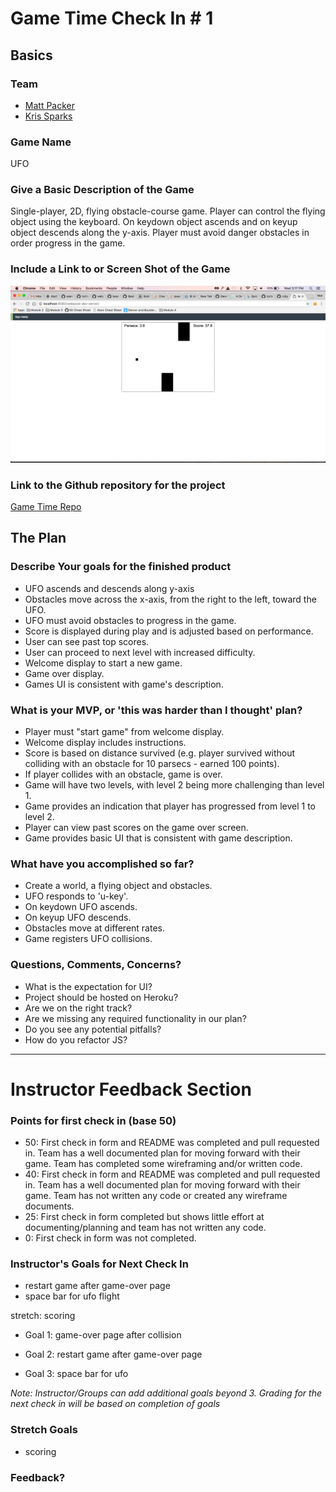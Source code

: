 # Game Time Check In # 1

## Basics

### Team
- [Matt Packer](https://github.com/matthewrpacker)
- [Kris Sparks](https://github.com/kbs5280)

### Game Name

UFO

### Give a Basic Description of the Game

Single-player, 2D, flying obstacle-course game. Player can control the flying object using the keyboard. On keydown object ascends and on keyup object descends along the y-axis. Player must avoid danger obstacles in order progress in the game.

### Include a Link to or Screen Shot of the Game

![UFO](check-in-1.png)

### Link to the Github repository for the project
[Game Time Repo](https://github.com/kbs5280/game-time)

## The Plan

### Describe Your goals for the finished product

- UFO ascends and descends along y-axis
- Obstacles move across the x-axis, from the right to the left, toward the UFO.
- UFO must avoid obstacles to progress in the game.
- Score is displayed during play and is adjusted based on performance.
- User can see past top scores.
- User can proceed to next level with increased difficulty.
- Welcome display to start a new game.
- Game over display.
- Games UI is consistent with game's description.

### What is your MVP, or 'this was harder than I thought' plan?

- Player must "start game" from welcome display.
- Welcome display includes instructions.
- Score is based on distance survived (e.g. player survived without colliding with an obstacle for 10 parsecs - earned 100 points).
- If player collides with an obstacle, game is over.
- Game will have two levels, with level 2 being more challenging than level 1.
- Game provides an indication that player has progressed from level 1 to level 2.
- Player can view past scores on the game over screen.
- Game provides basic UI that is consistent with game description.

### What have you accomplished so far?

- Create a world, a flying object and obstacles.
- UFO responds to 'u-key'.
- On keydown UFO ascends.
- On keyup UFO descends.
- Obstacles move at different rates.
- Game registers UFO collisions.

### Questions, Comments, Concerns?

- What is the expectation for UI?
- Project should be hosted on Heroku?
- Are we on the right track?
- Are we missing any required functionality in our plan?
- Do you see any potential pitfalls?
- How do you refactor JS?

-----

# Instructor Feedback Section

### Points for first check in (base 50)

* 50: First check in form and README was completed and pull requested in. Team has a well documented plan for moving forward with their game. Team has completed some wireframing and/or written code.
* 40: First check in form and README was completed and pull requested in. Team has a well documented plan for moving forward with their game. Team has not written any code or created any wireframe documents.
* 25: First check in form completed but shows little effort at documenting/planning and team has not written any code.
* 0: First check in form was not completed.

### Instructor's Goals for Next Check In


* restart game after game-over page
* space bar for ufo flight

stretch: scoring

* Goal 1: game-over page after collision

* Goal 2: restart game after game-over page

* Goal 3: space bar for ufo

_Note: Instructor/Groups can add additional goals beyond 3. Grading for the next check in will be based on completion of goals_

### Stretch Goals

* scoring

### Feedback?
